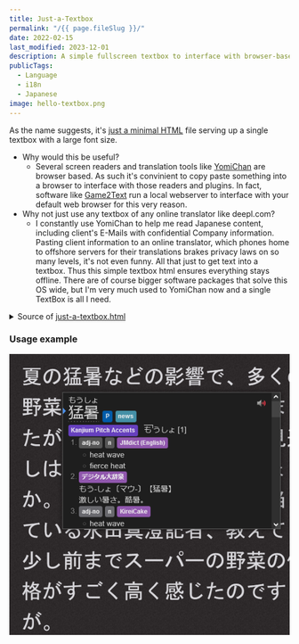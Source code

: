 ```yaml
---
title: Just-a-Textbox
permalink: "/{{ page.fileSlug }}/"
date: 2022-02-15
last_modified: 2023-12-01
description: A simple fullscreen textbox to interface with browser-based translation tools
publicTags:
  - Language
  - i18n
  - Japanese
image: hello-textbox.png
---
```

As the name suggests, it's [just a minimal HTML](just-a-textbox.html) file serving up a single textbox with a large font size.
* Why would this be useful?
  * Several screen readers and translation tools like [YomiChan](https://github.com/FooSoft/yomichan) are browser based. As such it's convinient to copy paste something into a browser to interface with those readers and plugins. In fact, software like [Game2Text](https://game2text.com/) run a local webserver to interface with your default web browser for this very reason.
* Why not just use any textbox of any online translator like deepl.com? 
  * I constantly use YomiChan to help me read Japanese content, including client's E-Mails with confidential Company information. Pasting client information to an online translator, which phones home to offshore servers for their translations brakes privacy laws on so many levels, it's not even funny. All that just to get text into a textbox. Thus this simple textbox html ensures everything stays offline. There are of course bigger software packages that solve this OS wide, but I'm very much used to YomiChan now and a single TextBox is all I need.

<details>
<summary>Source of <a href="just-a-textbox.html">just-a-textbox.html</a></summary>

```html
{% rawFile "posts/just-a-text-box/just-a-textbox.html" %}
```
</details>

### Usage example
![](hello-textbox.png)